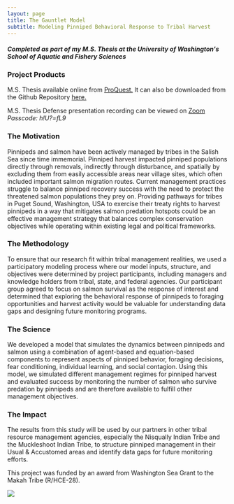 ```yaml
---
layout: page
title: The Gauntlet Model
subtitle: Modeling Pinniped Behavioral Response to Tribal Harvest
---
```


#### *Completed as part of my M.S. Thesis at the University of Washington's School of Aquatic and Fishery Sciences*

### Project Products
M.S. Thesis available online from [ProQuest.](https://www.proquest.com/openview/7d5846149edd308ee68e768b1880353e/1?pq-origsite=gscholar&cbl=18750&diss=y)
It can also be downloaded from the Github Repository [here.](https://github.com/lizallyn/TheGauntletModel/blob/main/Manuscripts/Allyn_Thesis%202025.pdf)

M.S. Thesis Defense presentation recording can be viewed on [Zoom](https://us06web.zoom.us/recording/detail?meeting_id=zNHXKzpoRJOKn1zhwWBskQ%3D%3D)
*Passcode: h!U?=fL9*

### The Motivation
Pinnipeds and salmon have been actively managed by tribes in the Salish Sea since time immemorial. Pinniped harvest impacted pinniped populations directly through removals, indirectly through disturbance, and spatially by excluding them from easily accessible areas near village sites, which often included important salmon migration routes. Current management practices struggle to balance pinniped recovery success with the need to protect the threatened salmon populations they prey on. Providing pathways for tribes in Puget Sound, Washington, USA to exercise their treaty rights to harvest pinnipeds in a way that mitigates salmon predation hotspots could be an effective management strategy that balances complex conservation objectives while operating within existing legal and political frameworks. 

### The Methodology
To ensure that our research fit within tribal management realities, we used a participatory modeling process where our model inputs, structure, and objectives were determined by project participants, including managers and knowledge holders from tribal, state, and federal agencies. Our participant group agreed to focus on salmon survival as the response of interest and determined that exploring the behavioral response of pinnipeds to foraging opportunities and harvest activity would be valuable for understanding data gaps and designing future monitoring programs. 

### The Science
We developed a model that simulates the dynamics between pinnipeds and salmon using a combination of agent-based and equation-based components to represent aspects of pinniped behavior, foraging decisions, fear conditioning, individual learning, and social contagion. Using this model, we simulated different management regimes for pinniped harvest and evaluated success by monitoring the number of salmon who survive predation by pinnipeds and are therefore available to fulfill other management objectives. 

### The Impact
The results from this study will be used by our partners in other tribal resource management agencies, especially the Nisqually Indian Tribe and the Muckleshoot Indian Tribe, to structure pinniped management in their Usual & Accustomed areas and identify data gaps for future monitoring efforts.

This project was funded by an award from Washington Sea Grant to the Makah Tribe (R/HCE-28).

![](/assets/img/ban_sea_lions.png)
